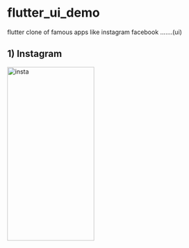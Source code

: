 # flutter_ui_demo
flutter clone of famous apps like instagram facebook .......(ui)
## 1) Instagram<br>
<img height="400" width="200" src ="https://github.com/sarthaksadh01/flutter_ui_demo/blob/master/screenshots/insta_ss.jpeg?raw=true" alt ="insta">

